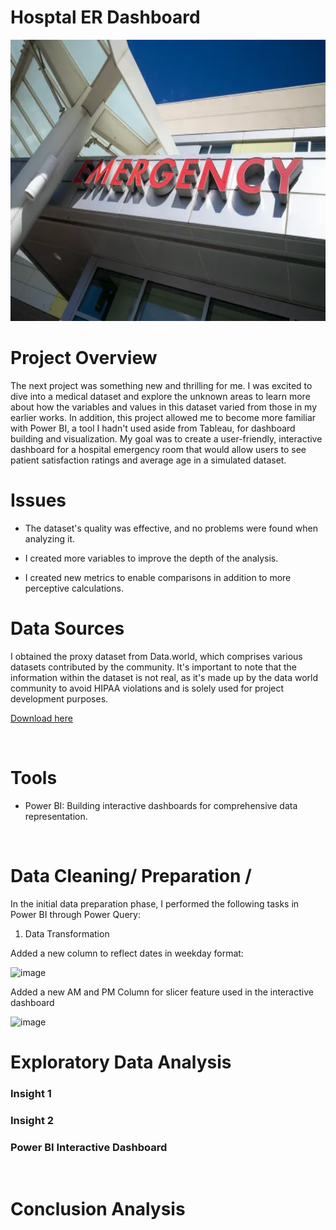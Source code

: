 # Hosptal ER Dashboard

<img src="https://github.com/EddyBoror/Hospital-Emergency-Room/blob/Analysis-Projects/Hospital_ER.webp" width="1700" height="450" />


# Project Overview

The next project was something new and thrilling for me. I was excited to dive into a medical dataset and explore the unknown areas to learn more about how the variables and values in this dataset varied from those in my earlier works. In addition, this project allowed me to become more familiar with Power BI, a tool I hadn't used aside from Tableau, for dashboard building and visualization. My goal was to create a user-friendly, interactive dashboard for a hospital emergency room that would allow users to see patient satisfaction ratings and average age in a simulated dataset.

<be>

# Issues

- The dataset's quality was effective, and no problems were found when analyzing it.

- I created more variables to improve the depth of the analysis.

- I created new metrics to enable comparisons in addition to more perceptive calculations.


# Data Sources
I obtained the proxy dataset from Data.world, which comprises various datasets contributed by the community. It's important to note that the information within the dataset is not real, as it's made up by the data world community to avoid HIPAA violations and is solely used for project development purposes.

[Download here](https://data.world/markbradbourne/rwfd-real-world-fake-data/workspace/file?filename=Hospital+ER.csv)

<br>

# Tools

- Power BI: Building interactive dashboards for comprehensive data representation.

<br>

# Data Cleaning/ Preparation /

In the initial data preparation phase, I performed the following tasks in Power BI through Power Query:

1. Data Transformation
   
Added a new column to reflect dates in weekday format:

<img width="526" alt="image" src="https://github.com/EddyBoror/Hospital-Emergency-Room/assets/61037075/342defc0-2dff-4af6-9347-6a25554f8a45">

Added a new AM and PM Column for slicer feature used in the interactive dashboard

<img width="128" alt="image" src="https://github.com/EddyBoror/Hospital-Emergency-Room/assets/61037075/03ea51d3-4ce3-4abc-a98a-194bbeb9ef3a">



<br>

# Exploratory Data Analysis

### Insight 1



### Insight 2



### Power BI Interactive Dashboard



<br>


# Conclusion Analysis

